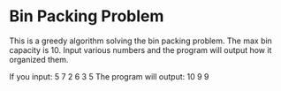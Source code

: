 # Bin Packing Problem

This is a greedy algorithm solving the bin packing problem.
The max bin capacity is 10. Input various numbers and the program will output how it organized them.

If you input: 5 7 2 6 3 5
The program will output: 10 9 9
